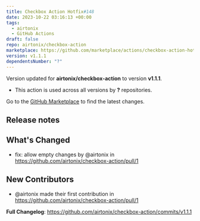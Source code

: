 ```yaml
---
title: Checkbox Action Hotfix#148
date: 2023-10-22 03:16:13 +00:00
tags:
  - airtonix
  - GitHub Actions
draft: false
repo: airtonix/checkbox-action
marketplace: https://github.com/marketplace/actions/checkbox-action-hotfix-148
version: v1.1.1
dependentsNumber: "?"
---
```



Version updated for **airtonix/checkbox-action** to version **v1.1.1**.
- This action is used across all versions by **?** repositories.

Go to the [GitHub Marketplace](https://github.com/marketplace/actions/checkbox-action-hotfix-148) to find the latest changes.

## Release notes

## What's Changed
* fix: allow empty changes by @airtonix in https://github.com/airtonix/checkbox-action/pull/1

## New Contributors
* @airtonix made their first contribution in https://github.com/airtonix/checkbox-action/pull/1

**Full Changelog**: https://github.com/airtonix/checkbox-action/commits/v1.1.1
